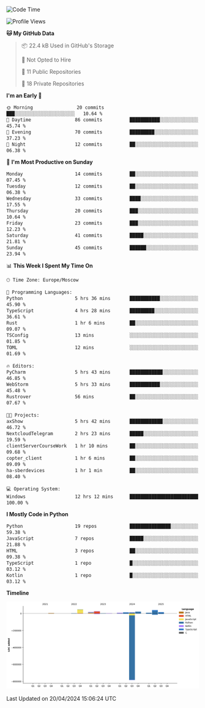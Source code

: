 <!--START_SECTION:waka-->
![Code Time](http://img.shields.io/badge/Code%20Time-267%20hrs%2035%20mins-blue)

![Profile Views](http://img.shields.io/badge/Profile%20Views-0-blue)

**🐱 My GitHub Data** 

> 📦 22.4 kB Used in GitHub's Storage 
 > 
> 🚫 Not Opted to Hire
 > 
> 📜 11 Public Repositories 
 > 
> 🔑 18 Private Repositories 
 > 
**I'm an Early 🐤** 

```text
🌞 Morning                20 commits          ███░░░░░░░░░░░░░░░░░░░░░░   10.64 % 
🌆 Daytime                86 commits          ███████████░░░░░░░░░░░░░░   45.74 % 
🌃 Evening                70 commits          █████████░░░░░░░░░░░░░░░░   37.23 % 
🌙 Night                  12 commits          ██░░░░░░░░░░░░░░░░░░░░░░░   06.38 % 
```
📅 **I'm Most Productive on Sunday** 

```text
Monday                   14 commits          ██░░░░░░░░░░░░░░░░░░░░░░░   07.45 % 
Tuesday                  12 commits          ██░░░░░░░░░░░░░░░░░░░░░░░   06.38 % 
Wednesday                33 commits          ████░░░░░░░░░░░░░░░░░░░░░   17.55 % 
Thursday                 20 commits          ███░░░░░░░░░░░░░░░░░░░░░░   10.64 % 
Friday                   23 commits          ███░░░░░░░░░░░░░░░░░░░░░░   12.23 % 
Saturday                 41 commits          █████░░░░░░░░░░░░░░░░░░░░   21.81 % 
Sunday                   45 commits          ██████░░░░░░░░░░░░░░░░░░░   23.94 % 
```


📊 **This Week I Spent My Time On** 

```text
🕑︎ Time Zone: Europe/Moscow

💬 Programming Languages: 
Python                   5 hrs 36 mins       ███████████░░░░░░░░░░░░░░   45.90 % 
TypeScript               4 hrs 28 mins       █████████░░░░░░░░░░░░░░░░   36.61 % 
Rust                     1 hr 6 mins         ██░░░░░░░░░░░░░░░░░░░░░░░   09.07 % 
TSConfig                 13 mins             ░░░░░░░░░░░░░░░░░░░░░░░░░   01.85 % 
TOML                     12 mins             ░░░░░░░░░░░░░░░░░░░░░░░░░   01.69 % 

🔥 Editors: 
PyCharm                  5 hrs 43 mins       ████████████░░░░░░░░░░░░░   46.85 % 
WebStorm                 5 hrs 33 mins       ███████████░░░░░░░░░░░░░░   45.48 % 
Rustrover                56 mins             ██░░░░░░░░░░░░░░░░░░░░░░░   07.67 % 

🐱‍💻 Projects: 
axShow                   5 hrs 42 mins       ████████████░░░░░░░░░░░░░   46.72 % 
NextcloudTelegram        2 hrs 23 mins       █████░░░░░░░░░░░░░░░░░░░░   19.59 % 
clientServerCourseWork   1 hr 10 mins        ██░░░░░░░░░░░░░░░░░░░░░░░   09.68 % 
copter_client            1 hr 6 mins         ██░░░░░░░░░░░░░░░░░░░░░░░   09.09 % 
ha-sberdevices           1 hr 1 min          ██░░░░░░░░░░░░░░░░░░░░░░░   08.40 % 

💻 Operating System: 
Windows                  12 hrs 12 mins      █████████████████████████   100.00 % 
```

**I Mostly Code in Python** 

```text
Python                   19 repos            ███████████████░░░░░░░░░░   59.38 % 
JavaScript               7 repos             █████░░░░░░░░░░░░░░░░░░░░   21.88 % 
HTML                     3 repos             ██░░░░░░░░░░░░░░░░░░░░░░░   09.38 % 
TypeScript               1 repo              █░░░░░░░░░░░░░░░░░░░░░░░░   03.12 % 
Kotlin                   1 repo              █░░░░░░░░░░░░░░░░░░░░░░░░   03.12 % 
```



**Timeline**

![Lines of Code chart](https://raw.githubusercontent.com/adlemx/adlemx/main/assets/bar_graph.png)


 Last Updated on 20/04/2024 15:06:24 UTC
<!--END_SECTION:waka-->
